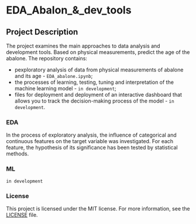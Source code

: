 # EDA_Abalon_&_dev_tools

## Project Description

The project examines the main approaches to data analysis and development tools. Based on physical measurements, predict the age of the abalone.
The repository contains:
- рexploratory analysis of data from physical measurements of abalone and its age - `EDA_abalone.ipynb`;
- the processes of learning, testing, tuning and interpretation of the machine learning model - `in development`;
- files for deployment and deployment of an interactive dashboard that allows you to track the decision-making process of the model - `in development`.

### EDA
In the process of exploratory analysis, the influence of categorical and continuous features on the target variable was investigated. For each feature, the hypothesis of its significance has been tested by statistical methods.

### ML
`in development`

### License
This project is licensed under the MIT license. For more information, see the [LICENSE](/LICENSE) file.
